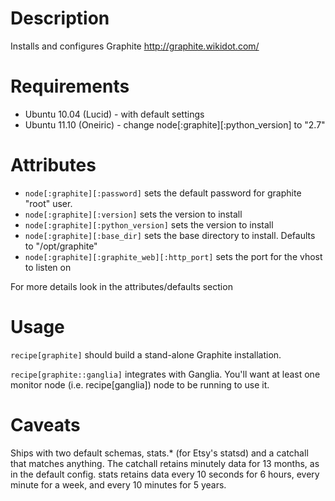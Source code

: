 Description
===========

Installs and configures Graphite http://graphite.wikidot.com/

Requirements
============

* Ubuntu 10.04 (Lucid) - with default settings
* Ubuntu 11.10 (Oneiric) - change node[:graphite][:python_version] to "2.7"

Attributes
==========

* `node[:graphite][:password]` sets the default password for graphite "root" user.
* `node[:graphite][:version]` sets the version to install
* `node[:graphite][:python_version]` sets the version to install
* `node[:graphite][:base_dir]` sets the base directory to install. Defaults to "/opt/graphite"
* `node[:graphite][:graphite_web][:http_port]` sets the port for the vhost to listen on

For more details look in the attributes/defaults section

Usage
=====

`recipe[graphite]` should build a stand-alone Graphite installation.

`recipe[graphite::ganglia]` integrates with Ganglia. You'll want at
least one monitor node (i.e. recipe[ganglia]) node to be running
to use it.

Caveats
=======

Ships with two default schemas, stats.* (for Etsy's statsd) and a
catchall that matches anything. The catchall retains minutely data for
13 months, as in the default config. stats retains data every 10 seconds
for 6 hours, every minute for a week, and every 10 minutes for 5 years.
